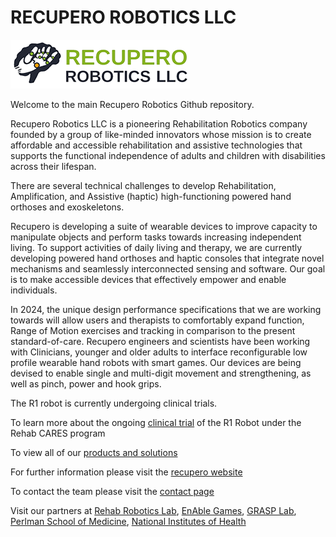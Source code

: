 # RECUPERO ROBOTICS LLC
![alt text](https://github.com/Recupero-Robotics/.github/blob/main/RecuperoLogo.png?raw=true)

Welcome to the main Recupero Robotics Github repository.

Recupero Robotics LLC is a pioneering Rehabilitation Robotics company founded by a group of like-minded innovators whose mission is to create affordable and accessible rehabilitation and assistive technologies that supports the functional independence of adults and children with disabilities across their lifespan.

There are several technical challenges to develop Rehabilitation, Amplification, and Assistive (haptic) high-functioning powered hand orthoses and exoskeletons.  

Recupero is developing a suite of wearable devices to improve capacity to manipulate objects and perform tasks towards increasing independent living. To support activities of daily living and therapy, we are currently developing powered hand orthoses and haptic consoles that integrate novel mechanisms and seamlessly interconnected sensing and software. Our goal is to make accessible devices that effectively empower and enable individuals. 

In 2024, the unique design performance specifications that we are working towards will allow users and therapists to comfortably expand function, Range of Motion exercises and tracking in comparison to the present standard-of-care. Recupero engineers and scientists have been working with Clinicians, younger and older adults to interface reconfigurable low profile wearable hand robots with smart games. Our devices are being devised to enable single and multi-digit movement and strengthening, as well as pinch, power and hook grips. 

The R1 robot is currently undergoing clinical trials.


To learn more about the ongoing [clinical trial](https://www.clinicaltrials.gov/study/NCT05542121) of the R1 Robot under the Rehab CARES program 

To view all of our [products and solutions](https://recuperorobotics.com/solutions)

For further information please visit the [recupero website](https://recuperorobotics.com/)

To contact the team please visit the [contact page](https://recuperorobotics.com/contact-us-1)

Visit our partners at [Rehab Robotics Lab](https://www.med.upenn.edu/rehabilitation-robotics-lab/), [EnAble Games](https://www.enablegames.com/), [GRASP Lab](https://www.grasp.upenn.edu/), [Perlman School of Medicine](https://www.med.upenn.edu/), [National Institutes of Health](https://reporter.nih.gov/search/tKJluV7g-EGBw3QNEdVoPA/projects)
